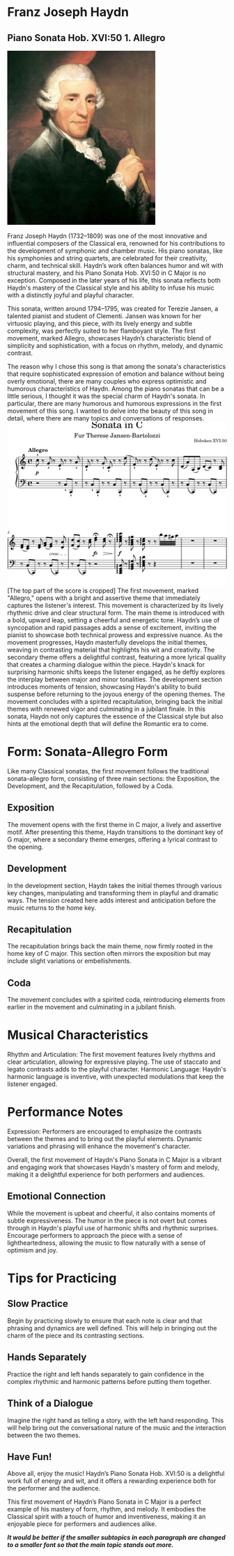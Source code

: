 # Franz Joseph Haydn
## Piano Sonata Hob. XVI:50 1. Allegro
<img src="하이든.jpg">

Franz Joseph Haydn (1732–1809) was one of the most innovative and influential composers of the Classical era, renowned for his contributions to the development of symphonic and chamber music. His piano sonatas, like his symphonies and string quartets, are celebrated for their creativity, charm, and technical skill. Haydn’s work often balances humor and wit with structural mastery, and his Piano Sonata Hob. XVI:50 in C Major is no exception. Composed in the later years of his life, this sonata reflects both Haydn's mastery of the Classical style and his ability to infuse his music with a distinctly joyful and playful character.

This sonata, written around 1794–1795, was created for Terezie Jansen, a talented pianist and student of Clementi. Jansen was known for her virtuosic playing, and this piece, with its lively energy and subtle complexity, was perfectly suited to her flamboyant style. The first movement, marked Allegro, showcases Haydn’s characteristic blend of simplicity and sophistication, with a focus on rhythm, melody, and dynamic contrast.

The reason why I chose this song is that among the sonata's characteristics that require sophisticated expression of emotion and balance without being overly emotional, there are many couples who express optimistic and humorous characteristics of Haydn. Among the piano sonatas that can be a little serious, I thought it was the special charm of Haydn's sonata. In particular, there are many humorous and humorous expressions in the first movement of this song. I wanted to delve into the beauty of this song in detail, where there are many topics and conversations of responses. 
<img src="Hello World png.png">
[The top part of the score is cropped]
The first movement, marked "Allegro," opens with a bright and assertive theme that immediately captures the listener's interest. This movement is characterized by its lively rhythmic drive and clear structural form. The main theme is introduced with a bold, upward leap, setting a cheerful and energetic tone. Haydn’s use of syncopation and rapid passages adds a sense of excitement, inviting the pianist to showcase both technical prowess and expressive nuance. As the movement progresses, Haydn masterfully develops the initial themes, weaving in contrasting material that highlights his wit and creativity. The secondary theme offers a delightful contrast, featuring a more lyrical quality that creates a charming dialogue within the piece. Haydn's knack for surprising harmonic shifts keeps the listener engaged, as he deftly explores the interplay between major and minor tonalities. The development section introduces moments of tension, showcasing Haydn's ability to build suspense before returning to the joyous energy of the opening themes. The movement concludes with a spirited recapitulation, bringing back the initial themes with renewed vigor and culminating in a jubilant finale. In this sonata, Haydn not only captures the essence of the Classical style but also hints at the emotional depth that will define the Romantic era to come.
# Form: Sonata-Allegro Form
Like many Classical sonatas, the first movement follows the traditional sonata-allegro form, consisting of three main sections: the Exposition, the Development, and the Recapitulation, followed by a Coda.

## Exposition
The movement opens with the first theme in C major, a lively and assertive motif. After presenting this theme, Haydn transitions to the dominant key of G major, where a secondary theme emerges, offering a lyrical contrast to the opening.
## Development
In the development section, Haydn takes the initial themes through various key changes, manipulating and transforming them in playful and dramatic ways. The tension created here adds interest and anticipation before the music returns to the home key.
## Recapitulation
The recapitulation brings back the main theme, now firmly rooted in the home key of C major. This section often mirrors the exposition but may include slight variations or embellishments.
## Coda 
The movement concludes with a spirited coda, reintroducing elements from earlier in the movement and culminating in a jubilant finish.
# Musical Characteristics
Rhythm and Articulation: The first movement features lively rhythms and clear articulation, allowing for expressive playing. The use of staccato and legato contrasts adds to the playful character.
Harmonic Language: Haydn's harmonic language is inventive, with unexpected modulations that keep the listener engaged.
# Performance Notes
Expression: Performers are encouraged to emphasize the contrasts between the themes and to bring out the playful elements. Dynamic variations and phrasing will enhance the movement's character.

Overall, the first movement of Haydn's Piano Sonata in C Major is a vibrant and engaging work that showcases Haydn's mastery of form and melody, making it a delightful experience for both performers and audiences.

## Emotional Connection
While the movement is upbeat and cheerful, it also contains moments of subtle expressiveness. The humor in the piece is not overt but comes through in Haydn's playful use of harmonic shifts and rhythmic surprises. Encourage performers to approach the piece with a sense of lightheartedness, allowing the music to flow naturally with a sense of optimism and joy.

# Tips for Practicing
## Slow Practice
Begin by practicing slowly to ensure that each note is clear and that phrasing and dynamics are well defined. This will help in bringing out the charm of the piece and its contrasting sections.

## Hands Separately
Practice the right and left hands separately to gain confidence in the complex rhythmic and harmonic patterns before putting them together.

## Think of a Dialogue
Imagine the right hand as telling a story, with the left hand responding. This will help bring out the conversational nature of the music and the interaction between the two themes.

## Have Fun!
Above all, enjoy the music! Haydn’s Piano Sonata Hob. XVI:50 is a delightful work full of energy and wit, and it offers a rewarding experience both for the performer and the audience.

This first movement of Haydn’s Piano Sonata in C Major is a perfect example of his mastery of form, rhythm, and melody. It embodies the Classical spirit with a touch of humor and inventiveness, making it an enjoyable piece for performers and audiences alike.



***It would be better if the smaller subtopics in each paragraph are changed to a smaller font so that the main topic stands out more.***
